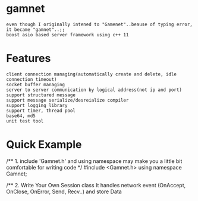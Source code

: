 # gamnet
	even though I originally intened to "Gamenet"..beause of typing error, it became "gamnet"..;;
	boost asio based server framework using c++ 11
	
# Features
	client connection managing(automatically create and delete, idle connection timeout)
	socket buffer managing
	server to server communication by logical address(not ip and port)
	support structured message
	support message serialize/desreialize compiler
	support logging library
	support timer, thread pool
	base64, md5
	unit test tool
	
# Quick Example	
/**
    1. include 'Gamnet.h' and using namespace 
    may make you a little bit comfortable for writing code
*/
#include <Gamnet.h>
using namespace Gamnet;

/**
    2. Write Your Own Session class
    It handles network event (OnAccept, OnClose, OnError, Send, Recv..) and 
    store Data 	
